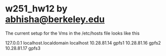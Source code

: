 # w251_hw12 by abhisha@berkeley.edu

The current setup for the Vms in the /etc/hosts file looks like this

127.0.0.1               localhost.localdomain localhost
10.28.81.14             gpfs1
10.28.81.16             gpfs2
10.28.81.17             gpfs3 
